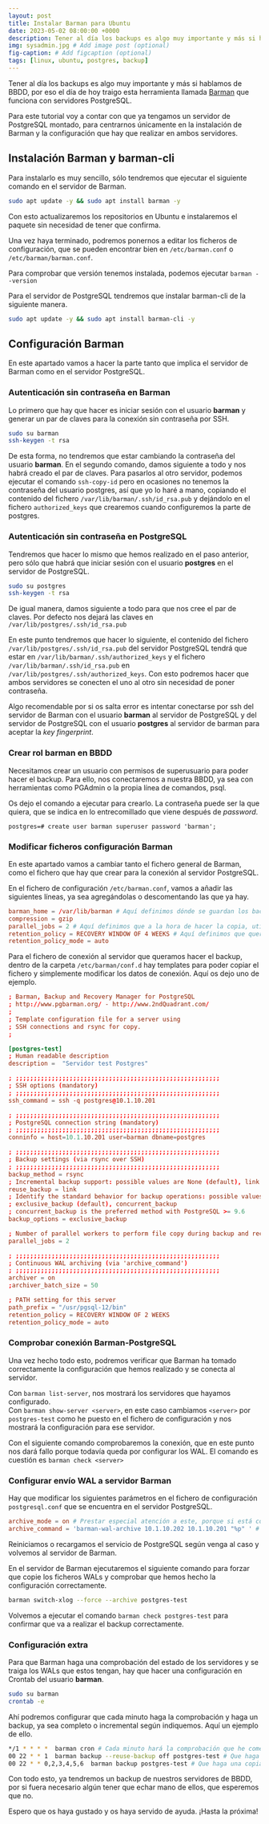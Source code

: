 ```yaml
---
layout: post
title: Instalar Barman para Ubuntu
date: 2023-05-02 08:00:00 +0000
description: Tener al día los backups es algo muy importante y más si hablamos de BBDD, por eso el día de hoy traigo esta herramienta llamada Barman.
img: sysadmin.jpg # Add image post (optional)
fig-caption: # Add figcaption (optional)
tags: [linux, ubuntu, postgres, backup]
---
```


Tener al día los backups es algo muy importante y más si hablamos de BBDD, por eso el día de hoy traigo esta herramienta llamada [Barman](https://pgbarman.org) que funciona con servidores PostgreSQL.

Para este tutorial voy a contar con que ya tengamos un servidor de PostgreSQL montado, para centrarnos únicamente en la instalación de Barman y la configuración que hay que realizar en ambos servidores.

## Instalación Barman y barman-cli

Para instalarlo es muy sencillo, sólo tendremos que ejecutar el siguiente comando en el servidor de Barman.

```bash
sudo apt update -y && sudo apt install barman -y
```

Con esto actualizaremos los repositorios en Ubuntu e instalaremos el paquete sin necesidad de tener que confirma.

Una vez haya terminado, podremos ponernos a editar los ficheros de configuración, que se pueden encontrar bien en `/etc/barman.conf` o `/etc/barman/barman.conf`.

Para comprobar que versión tenemos instalada, podemos ejecutar `barman --version`

Para el servidor de PostgreSQL tendremos que instalar barman-cli de la siguiente manera.

```bash
sudo apt update -y && sudo apt install barman-cli -y
```

## Configuración Barman

En este apartado vamos a hacer la parte tanto que implica el servidor de Barman como en el servidor PostgreSQL.

### Autenticación sin contraseña en Barman

Lo primero que hay que hacer es iniciar sesión con el usuario **barman** y generar un par de claves para la conexión sin contraseña por SSH.

```bash
sudo su barman
ssh-keygen -t rsa
```

De esta forma, no tendremos que estar cambiando la contraseña del usuario **barman**. En el segundo comando, damos siguiente a todo y nos habrá creado el par de claves. Para pasarlos al otro servidor, podemos ejecutar el comando `ssh-copy-id` pero en ocasiones no tenemos la contraseña del usuario postgres, así que yo lo haré a mano, copiando el contenido del fichero `/var/lib/barman/.ssh/id_rsa.pub` y dejándolo en el fichero `authorized_keys` que crearemos cuando configuremos la parte de postgres.

### Autenticación sin contraseña en PostgreSQL

Tendremos que hacer lo mismo que hemos realizado en el paso anterior, pero sólo que habrá que iniciar sesión con el usuario **postgres** en el servidor de PostgreSQL.

```bash
sudo su postgres
ssh-keygen -t rsa
```

De igual manera, damos siguiente a todo para que nos cree el par de claves. Por defecto nos dejará las claves en `/var/lib/postgres/.ssh/id_rsa.pub`

En este punto tendremos que hacer lo siguiente, el contenido del fichero `/var/lib/postgres/.ssh/id_rsa.pub` del servidor PostgreSQL tendrá que estar en `/var/lib/barman/.ssh/authorized_keys` y el fichero `/var/lib/barman/.ssh/id_rsa.pub` en `/var/lib/postgres/.ssh/authorized_keys`. Con esto podremos hacer que ambos servidores se conecten el uno al otro sin necesidad de poner contraseña.

Algo recomendable por si os salta error es intentar conectarse por ssh del servidor de Barman con el usuario **barman** al servidor de PostgreSQL y del servidor de PostgreSQL con el usuario **postgres** al servidor de barman para aceptar la _key fingerprint_.

### Crear rol barman en BBDD

Necesitamos crear un usuario con permisos de superusuario para poder hacer el backup. Para ello, nos conectaremos a nuestra BBDD, ya sea con herramientas como PGAdmin o la propia línea de comandos, psql.

Os dejo el comando a ejecutar para crearlo. La contraseña puede ser la que quiera, que se indica en lo entrecomillado que viene después de _password_.

```psql
postgres=# create user barman superuser password 'barman';
```

### Modificar ficheros configuración Barman

En este apartado vamos a cambiar tanto el fichero general de Barman, como el fichero que hay que crear para la conexión al servidor PostgreSQL.

En el fichero de configuración `/etc/barman.conf`, vamos a añadir las siguientes líneas, ya sea agregándolas o descomentando las que ya hay.

```conf
barman_home = /var/lib/barman # Aquí definimos dónde se guardan los backups
compression = gzip
parallel_jobs = 2 # Aquí definimos que a la hora de hacer la copia, utilicé 2 jobs en vez de 1 como hace por defecto
retention_policy = RECOVERY WINDOW OF 4 WEEKS # Aquí definimos que queremos que mantengan 4 semanas de backups
retention_policy_mode = auto
```

Para el fichero de conexión al servidor que queramos hacer el backup, dentro de la carpeta `/etc/barman/conf.d` hay templates para poder copiar el fichero y simplemente modificar los datos de conexión. Aquí os dejo uno de ejemplo.

```conf
; Barman, Backup and Recovery Manager for PostgreSQL
; http://www.pgbarman.org/ - http://www.2ndQuadrant.com/
;
; Template configuration file for a server using
; SSH connections and rsync for copy.
;

[postgres-test]
; Human readable description
description =  "Servidor test Postgres"

; ;;;;;;;;;;;;;;;;;;;;;;;;;;;;;;;;;;;;;;;;;;;;;;;;;;;;;;;;;
; SSH options (mandatory)
; ;;;;;;;;;;;;;;;;;;;;;;;;;;;;;;;;;;;;;;;;;;;;;;;;;;;;;;;;;
ssh_command = ssh -q postgres@10.1.10.201

; ;;;;;;;;;;;;;;;;;;;;;;;;;;;;;;;;;;;;;;;;;;;;;;;;;;;;;;;;;
; PostgreSQL connection string (mandatory)
; ;;;;;;;;;;;;;;;;;;;;;;;;;;;;;;;;;;;;;;;;;;;;;;;;;;;;;;;;;
conninfo = host=10.1.10.201 user=barman dbname=postgres

; ;;;;;;;;;;;;;;;;;;;;;;;;;;;;;;;;;;;;;;;;;;;;;;;;;;;;;;;;;
; Backup settings (via rsync over SSH)
; ;;;;;;;;;;;;;;;;;;;;;;;;;;;;;;;;;;;;;;;;;;;;;;;;;;;;;;;;;
backup_method = rsync
; Incremental backup support: possible values are None (default), link or copy
reuse_backup = link
; Identify the standard behavior for backup operations: possible values are
; exclusive_backup (default), concurrent_backup
; concurrent_backup is the preferred method with PostgreSQL >= 9.6
backup_options = exclusive_backup

; Number of parallel workers to perform file copy during backup and recover
parallel_jobs = 2

; ;;;;;;;;;;;;;;;;;;;;;;;;;;;;;;;;;;;;;;;;;;;;;;;;;;;;;;;;;
; Continuous WAL archiving (via 'archive_command')
; ;;;;;;;;;;;;;;;;;;;;;;;;;;;;;;;;;;;;;;;;;;;;;;;;;;;;;;;;;
archiver = on
;archiver_batch_size = 50

; PATH setting for this server
path_prefix = "/usr/pgsql-12/bin"
retention_policy = RECOVERY WINDOW OF 2 WEEKS
retention_policy_mode = auto
```

### Comprobar conexión Barman-PostgreSQL

Una vez hecho todo esto, podremos verificar que Barman ha tomado correctamente la configuración que hemos realizado y se conecta al servidor.

Con `barman list-server`, nos mostrará los servidores que hayamos configurado.  
Con `barman show-server <server>`, en este caso cambiamos `<server>` por `postgres-test` como he puesto en el fichero de configuración y nos mostrará la configuración para ese servidor.

Con el siguiente comando comprobaremos la conexión, que en este punto nos dará fallo porque todavía queda por configurar los WAL. El comando es cuestión es `barman check <server>`

### Configurar envío WAL a servidor Barman

Hay que modificar los siguientes parámetros en el fichero de configuración `postgresql.conf` que se encuentra en el servidor PostgreSQL.

```conf
archive_mode = on # Prestar especial atención a este, porque si está con otro valor, habrá que reiniciar el servicio
archive_command = 'barman-wal-archive 10.1.10.202 10.1.10.201 "%p" ' # Siendo la primera IP el servidor de Barman y la segunda el servidor de PostgreSQL. Con este sólo será necesario hacer un reload
```

Reiniciamos o recargamos el servicio de PostgreSQL según venga al caso y volvemos al servidor de Barman.

En el servidor de Barman ejecutaremos el siguiente comando para forzar que copie los ficheros WALs y comprobar que hemos hecho la configuración correctamente.

```bash
barman switch-xlog --force --archive postgres-test
```

Volvemos a ejecutar el comando `barman check postgres-test` para confirmar que va a realizar el backup correctamente.

### Configuración extra

Para que Barman haga una comprobación del estado de los servidores y se traiga los WALs que estos tengan, hay que hacer una configuración en Crontab del usuario **barman**.

```bash
sudo su barman
crontab -e
```

Ahí podremos configurar que cada minuto haga la comprobación y haga un backup, ya sea completo o incremental según indiquemos. Aquí un ejemplo de ello.

```bash
*/1 * * * *  barman cron # Cada minuto hará la comprobación que he comentado
00 22 * * 1  barman backup --reuse-backup off postgres-test # Que haga una copia completa los lunes, a las 10 de la noche
00 22 * * 0,2,3,4,5,6  barman backup postgres-test # Que haga una copia incremental el resto de días, a las 10 de la noche
```

Con todo esto, ya tendremos un backup de nuestros servidores de BBDD, por si fuera necesario algún tener que echar mano de ellos, que esperemos que no.

Espero que os haya gustado y os haya servido de ayuda. ¡Hasta la próxima!
